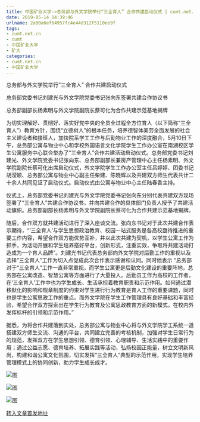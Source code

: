 ```yaml
---
title: 中国矿业大学->总务部与外文学院举行“三全育人” 合作共建启动仪式 | cumt.net.cn
date: 2019-05-14 14:39:46
urlname: 2a00a6ef64957fc4e44d312f5110ee9f
tags: 
- cumt.net.cn
- cumt
- 中国矿业大学
- 矿大
categories:
- cumt.net.cn
- 中国矿业大学
---
```



总务部与外文学院举行“三全育人” 合作共建启动仪式

总务部党委书记刘建光与外文学院党委书记张向东签署共建合作协议书

总务部副部长杨素明与外文学院副院长蔡可化为合作共建示范基地揭牌

为切实理解好、贯彻好、落实好党中央的全员全过程全方位育人（以下简称“三全育人”）教育方针，围绕“立德树人”的根本任务，培养德智体美劳全面发展的社会主义建设者和接班人，加快院系学工工作与后勤物业工作的深度融合，5月10日下午，总务部公寓与物业中心和学校外国语言文化学院学生工作办公室在南湖校区学生公寓服务中心联合举办了“三全育人”合作共建活动启动仪式。总务部党委书记刘建光、外文学院党委书记张向东、总务部副部长兼房产管理中心主任杨素明、外文学院副院长蔡可化出席启动仪式，外文学院学生工作办公室主任吕婷婷、团委书记胡滢颖、总务部公寓与物业中心副主任柴建、陈晓辉以及共建双方师生代表共计二十余人共同见证了启动仪式。启动仪式由公寓与物业中心主任陆春香主持。

仪式上，总务部党委书记刘建光与外文学院党委书记张向东分别代表共建双方现场签署了“三全育人”共建合作协议书，并向共建合作的具体部门负责人授予了共建活动旗帜。总务部副部长杨素明与外文学院副院长蔡可化为合作共建示范基地揭牌。

随后，合作双方就共建活动进行了深入座谈交流。张向东书记对于此次共建合作表示期待，“‘三全育人’与学生思想政治教育、校园一站式服务是各高校亟待推进的重要工作内容，希望合作双方能优势互补，并以此次共建为契机，以学生公寓工作为抓手，为活动开展和学生培养搭好平台，创新形式，注重实效，争取将共建活动打造成为一个育人品牌”。刘建光书记代表总务部向外文学院对后勤工作的重视以及选择“三全育人”工作为切入点促成此次合作表示感谢和认同。同时他表示 “总务部对于“三全育人”工作一直非常重视，而学生公寓更是后勤文化建设的重要阵地，总务部在公寓改造、智慧公寓等方面进行了大量投入。后勤员工作为高校的工作者，在‘三全育人’工作中也为学生成长、生活承担着教育职责和示范作用。如何通过潜移默化的影响和规章制度的约束对学生进行行为教育是育人工作的重要课题，同时也是学生公寓思政工作的重点。而外文学院在学生工作管理具有良好基础和丰富经验，希望合作双方探索出在学生行为教育及公寓思政教育方面的新模式，在校内外发挥标杆的引领和示范作用。”

据悉，为将合作共建落到实处，总务部公寓与物业中心将与外文学院学工系统一道搭建双方师生交流、沟通的平台，共同建立完善的考核机制，加强对学生日常行为的规范，发挥双方在学生思想引领、德育引领、心理辅导、生活实践中的重要作用；通过公益志愿、德育培养、拓展实践等活动，弘扬校园正能量，树立文明新风尚，构建和谐公寓文化氛围，切实发挥“三全育人”典型的示范作用，实现学生培养管理模式上的协同创新，助力学生成长成才。



![图](http://xwzx.cumt.edu.cn/_upload/article/images/d0/65/7a5a91e041039ed2d9ed70702555/8df7a8a1-3a5a-401f-882b-0ff0a1434851.jpg)

![图](http://xwzx.cumt.edu.cn/_upload/article/images/d0/65/7a5a91e041039ed2d9ed70702555/2bad293d-54af-43cc-aa61-557386791c4d.jpg)

![图](http://xwzx.cumt.edu.cn/_upload/article/images/d0/65/7a5a91e041039ed2d9ed70702555/89dc6de7-23e4-4472-b81c-5116cecbc303.jpg)

[转入文章首发地址](http://xwzx.cumt.edu.cn/01/98/c523a524696/page.htm)